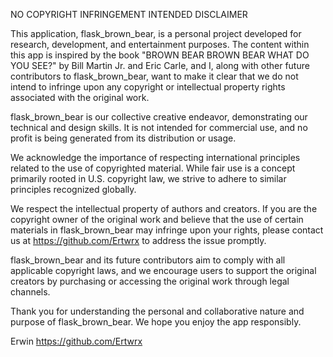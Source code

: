 NO COPYRIGHT INFRINGEMENT INTENDED DISCLAIMER

This application, flask_brown_bear, is a personal project developed for research, development, and entertainment purposes. The content within this app is inspired by the book "BROWN BEAR BROWN BEAR WHAT DO YOU SEE?" by Bill Martin Jr. and Eric Carle, and I, along with other future contributors to flask_brown_bear, want to make it clear that we do not intend to infringe upon any copyright or intellectual property rights associated with the original work.

flask_brown_bear is our collective creative endeavor, demonstrating our technical and design skills. It is not intended for commercial use, and no profit is being generated from its distribution or usage.

We acknowledge the importance of respecting international principles related to the use of copyrighted material. While fair use is a concept primarily rooted in U.S. copyright law, we strive to adhere to similar principles recognized globally.

We respect the intellectual property of authors and creators. If you are the copyright owner of the original work and believe that the use of certain materials in flask_brown_bear may infringe upon your rights, please contact us at https://github.com/Ertwrx to address the issue promptly.

flask_brown_bear and its future contributors aim to comply with all applicable copyright laws, and we encourage users to support the original creators by purchasing or accessing the original work through legal channels.

Thank you for understanding the personal and collaborative nature and purpose of flask_brown_bear. We hope you enjoy the app responsibly.

Erwin
https://github.com/Ertwrx

